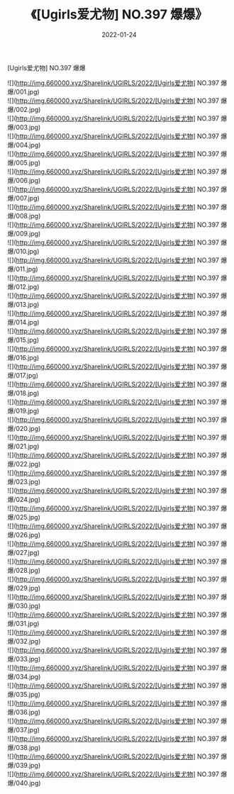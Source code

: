 ﻿---
layout: post
title:  《[Ugirls爱尤物] NO.397 爆爆》
date:   2022-01-24
img: http://img.660000.xyz/Sharelink/UGIRLS/2022/[Ugirls爱尤物] NO.397 爆爆/000.jpg
categories: [美女, 清纯, 唯美]
---

[Ugirls爱尤物] NO.397 爆爆

 ![](http://img.660000.xyz/Sharelink/UGIRLS/2022/[Ugirls爱尤物] NO.397 爆爆/001.jpg) <br>![](http://img.660000.xyz/Sharelink/UGIRLS/2022/[Ugirls爱尤物] NO.397 爆爆/002.jpg) <br>![](http://img.660000.xyz/Sharelink/UGIRLS/2022/[Ugirls爱尤物] NO.397 爆爆/003.jpg) <br>![](http://img.660000.xyz/Sharelink/UGIRLS/2022/[Ugirls爱尤物] NO.397 爆爆/004.jpg) <br>![](http://img.660000.xyz/Sharelink/UGIRLS/2022/[Ugirls爱尤物] NO.397 爆爆/005.jpg) <br>![](http://img.660000.xyz/Sharelink/UGIRLS/2022/[Ugirls爱尤物] NO.397 爆爆/006.jpg) <br>![](http://img.660000.xyz/Sharelink/UGIRLS/2022/[Ugirls爱尤物] NO.397 爆爆/007.jpg) <br>![](http://img.660000.xyz/Sharelink/UGIRLS/2022/[Ugirls爱尤物] NO.397 爆爆/008.jpg) <br>![](http://img.660000.xyz/Sharelink/UGIRLS/2022/[Ugirls爱尤物] NO.397 爆爆/009.jpg) <br>![](http://img.660000.xyz/Sharelink/UGIRLS/2022/[Ugirls爱尤物] NO.397 爆爆/010.jpg) <br>![](http://img.660000.xyz/Sharelink/UGIRLS/2022/[Ugirls爱尤物] NO.397 爆爆/011.jpg) <br>![](http://img.660000.xyz/Sharelink/UGIRLS/2022/[Ugirls爱尤物] NO.397 爆爆/012.jpg) <br>![](http://img.660000.xyz/Sharelink/UGIRLS/2022/[Ugirls爱尤物] NO.397 爆爆/013.jpg) <br>![](http://img.660000.xyz/Sharelink/UGIRLS/2022/[Ugirls爱尤物] NO.397 爆爆/014.jpg) <br>![](http://img.660000.xyz/Sharelink/UGIRLS/2022/[Ugirls爱尤物] NO.397 爆爆/015.jpg) <br>![](http://img.660000.xyz/Sharelink/UGIRLS/2022/[Ugirls爱尤物] NO.397 爆爆/016.jpg) <br>![](http://img.660000.xyz/Sharelink/UGIRLS/2022/[Ugirls爱尤物] NO.397 爆爆/017.jpg) <br>![](http://img.660000.xyz/Sharelink/UGIRLS/2022/[Ugirls爱尤物] NO.397 爆爆/018.jpg) <br>![](http://img.660000.xyz/Sharelink/UGIRLS/2022/[Ugirls爱尤物] NO.397 爆爆/019.jpg) <br>![](http://img.660000.xyz/Sharelink/UGIRLS/2022/[Ugirls爱尤物] NO.397 爆爆/020.jpg) <br>![](http://img.660000.xyz/Sharelink/UGIRLS/2022/[Ugirls爱尤物] NO.397 爆爆/021.jpg) <br>![](http://img.660000.xyz/Sharelink/UGIRLS/2022/[Ugirls爱尤物] NO.397 爆爆/022.jpg) <br>![](http://img.660000.xyz/Sharelink/UGIRLS/2022/[Ugirls爱尤物] NO.397 爆爆/023.jpg) <br>![](http://img.660000.xyz/Sharelink/UGIRLS/2022/[Ugirls爱尤物] NO.397 爆爆/024.jpg) <br>![](http://img.660000.xyz/Sharelink/UGIRLS/2022/[Ugirls爱尤物] NO.397 爆爆/025.jpg) <br>![](http://img.660000.xyz/Sharelink/UGIRLS/2022/[Ugirls爱尤物] NO.397 爆爆/026.jpg) <br>![](http://img.660000.xyz/Sharelink/UGIRLS/2022/[Ugirls爱尤物] NO.397 爆爆/027.jpg) <br>![](http://img.660000.xyz/Sharelink/UGIRLS/2022/[Ugirls爱尤物] NO.397 爆爆/028.jpg) <br>![](http://img.660000.xyz/Sharelink/UGIRLS/2022/[Ugirls爱尤物] NO.397 爆爆/029.jpg) <br>![](http://img.660000.xyz/Sharelink/UGIRLS/2022/[Ugirls爱尤物] NO.397 爆爆/030.jpg) <br>![](http://img.660000.xyz/Sharelink/UGIRLS/2022/[Ugirls爱尤物] NO.397 爆爆/031.jpg) <br>![](http://img.660000.xyz/Sharelink/UGIRLS/2022/[Ugirls爱尤物] NO.397 爆爆/032.jpg) <br>![](http://img.660000.xyz/Sharelink/UGIRLS/2022/[Ugirls爱尤物] NO.397 爆爆/033.jpg) <br>![](http://img.660000.xyz/Sharelink/UGIRLS/2022/[Ugirls爱尤物] NO.397 爆爆/034.jpg) <br>![](http://img.660000.xyz/Sharelink/UGIRLS/2022/[Ugirls爱尤物] NO.397 爆爆/035.jpg) <br>![](http://img.660000.xyz/Sharelink/UGIRLS/2022/[Ugirls爱尤物] NO.397 爆爆/036.jpg) <br>![](http://img.660000.xyz/Sharelink/UGIRLS/2022/[Ugirls爱尤物] NO.397 爆爆/037.jpg) <br>![](http://img.660000.xyz/Sharelink/UGIRLS/2022/[Ugirls爱尤物] NO.397 爆爆/038.jpg) <br>![](http://img.660000.xyz/Sharelink/UGIRLS/2022/[Ugirls爱尤物] NO.397 爆爆/039.jpg) <br>![](http://img.660000.xyz/Sharelink/UGIRLS/2022/[Ugirls爱尤物] NO.397 爆爆/040.jpg) <br>